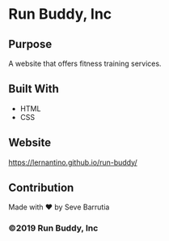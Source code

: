 # Run Buddy, Inc

## Purpose
A website that offers fitness training services. 

## Built With
* HTML
* CSS

## Website
https://lernantino.github.io/run-buddy/


## Contribution
Made with ❤️ by Seve Barrutia

### ©️2019 Run Buddy, Inc 
